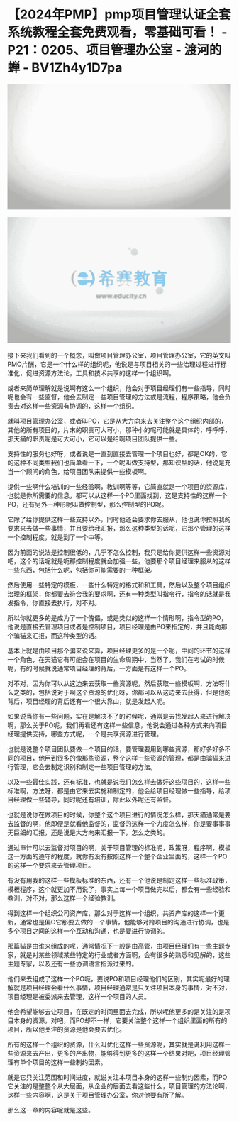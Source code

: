 # 【2024年PMP】pmp项目管理认证全套系统教程全套免费观看，零基础可看！ - P21：0205、项目管理办公室 - 渡河的蝉 - BV1Zh4y1D7pa

![](img/fbaa6dae096a2245ef4103df45037a08_0.png)

![](img/fbaa6dae096a2245ef4103df45037a08_1.png)

接下来我们看到的一个概念，叫做项目管理办公室，项目管理办公室，它的英文叫PMO片酬，它是一个什么样的组织呢，他说是与项目相关的一些治理过程进行标准化，促进资源方法论，工具和技术共享的这样一个组织啊。

或者来简单理解就是说啊有这么一个组织，他会对于项目经理们有一些指导，同时呢也会有一些监督，他会去制定一些项目管理的方法或是流程，程序策略，他会负责去对这样一些资源有协调的，这样一个组织。

就叫项目管理办公室，或者叫PO，它是从大方向来去关注整个这个组织内部的，其他的所有项目的，片末的职责可大可小，那种小的呢可能就是具体的，呼呼呼，那天猫的职责呢是可大可小，它可以是给啊项目团队提供一些。

支持性的服务也好呀，或者说是一直到直接去管理一个项目也好，都是OK的，它的这种不同类型我们也简单看一下，一个呢叫做支持型，那知识型的话，他说是充当一个顾问的角色，给项目团队来提供一些模板啊。

提供一些啊什么培训的一些经验啊，教训啊等等，它简直就是一个项目的资源库，也就是你所需要的信息，都可以从这样一个PO里面找到，这是支持性的这样一个PO，还有另外一种形呢叫做控制型，那么控制型的PO呢。

它除了给你提供这样一些支持以外，同时他还会要求你去服从，他也说你按照我的要求来去做一些事情，并且要给我汇报，那么这种类型的话呢，它那个管理的这样一个控制程度，就是到了一个中等。

因为前面的说法是控制很低的，几乎不怎么控制，我只是给你提供这样一些资源对吧，这个的话呢就是呃那控制程度就会加强一些，他要那个项目经理来服从的这样一些东西，包括什么呢，包括你可能需要的一种框架。

然后使用一些特定的模板，一些什么特定的格式和和工具，然后以及整个项目组织治理的框架，你都要去符合我的要求啊，还有一种类型叫指令行，指令的话就是我发指令，你直接去执行，对不对。

所以你就更多的是成为了一个傀儡，或是类似的这样一个情形啊，指令型的PO，他说是直接去管理项目或者是控制项目，项目经理是由PO来指定的，并且能向那个骗猫来汇报，而这种类型的话。

基本上就是由项目那个骗来说来算，项目经理更多的是一个呃，中间的环节的这样一个角色，在天猫它有可能会在项目的生命周期中，当然了，我们在考试的时候呢，有的时候就说通常项目经理的背后，一方面是有这样一个PO。

对不对，因为你可以从这边来去获取一些资源呢，然后获取一些模板啊，方法呀什么之类的，包括说对于啊这个资源的优化呀，你都可以从这边来去获得，但是他的背后，项目经理的背后还有一个很大靠山，就是发起人呃。

如果说当你有一些问题，实在是解决不了的时候呢，通常是去找发起人来进行解决啊，那么关于PO呢，我们再看还有这样一些信息，他说会通过各种方式来向项目经理提供支持，哪些方式呢，一个是共享资源进行管理。

也就是说整个项目团队要做一个项目的话，要管理要用到哪些资源，那好多好多不同的项目，他用到很多的像那些资源，整个这样一些资源的管理，都是由骗猫来进行管理，它会去制定识别和制定一些项目管理的方法。

以及一些最佳实践，还有标准，也就是说我们怎么样去做好这些项目的，这样一些标准啊，方法呀，都是由它来去实施和制定的，他会给项目经理做一些指导，给项目经理做一些辅导，同时呢还有培训，除此以外呢还有监督。

也就是说你在做项目的时候，你整个这个项目进行的情况怎么样，那天猫通常是要去监督的啊，他即便是就看他监督的，监督的这样一个力度怎么样，你是要事事事无巨细的汇报，还是说是大方向来汇报一下，怎么之类的。

通过审计可以去监督对项目的啊，关于项目管理的标准呢，政策呀，程序啊，模板这一方面的遵守的程度，就你有没有按照这样一个整个企业里面的，这样一个PO的这样一个要求来去管理项目。

有没有用我的这样一些模板标准的东西，还有一个他说是制定这样一些标准政策，模板程序，这个就更加不用说了，事实上每一个项目做完以后，都会有一些经验和教训，对不对，那么这样一个经验教训。

得到这样一个组织公司资产库，那么对于这样一个组织，共资产库的这样一个更新，通常也是偏O它那要去做的一个事情，他能够对跨项目的沟通进行协调，也是多个项目之间的这样一个互动和沟通，也是要进行协调的。

那篇猫是由谁来组成的呢，通常情况下一般是由高管，由项目经理们有一些主题专家，就是对某些领域某些特定的行业或者方面啊，会有很多的熟悉和见解的，这些主题专家，以及还有一些协调语言指派过来的。

他们来去组成了这样一个PO呃，要说PO和项目经理他们的区别，其实呃最好的理解就是项目经理会看什么事情，项目经理通常是只关注项目本身的事情，对不对，项目经理是被委派来去管理，这样一个项目的人员。

他会希望能够去让项目，在既定的时间里面去完成，所以呢他更多的是关注的是项目本身的资源，对吧，而PO却不一样，它要关注整个这样一个组织里面的所有的项目，所以他关注的资源是他会要去优化。

所有的这样一个组织的资源，什么叫优化这样一些资源呢，其实就是说利用这样一些资源来去产出，更多的产出物，能够得到更多的这样一个结果对吧，项目经理管理有单个项目的这样一些制约因素。

就是它只关注范围和时间进度，就说关注本项目本身的这样一些制约因素，而PO它关注的是整整个从大层面，从企业的层面去看这些什么，项目管理的方法论啊，这样一些内容啊，这是关于项目管理办公室，你对他要有所了解。

那么这一章的内容呢就是这些。